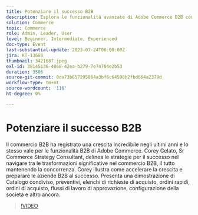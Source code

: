 ```yaml
---
title: Potenziare il successo B2B
description: Esplora le funzionalità avanzate di Adobe Commerce B2B con Corey Gelato, tra cui Catalogo condiviso, Preventivi, Elenchi di richieste di acquisto e Flussi di lavoro di approvazione, apprendendo al contempo strategie per stimolare la crescita e rimanere competitivi nel panorama commerciale B2B in evoluzione.
solution: Commerce
topic: Commerce
role: Admin, Leader, User
level: Beginner, Intermediate, Experienced
doc-type: Event
last-substantial-update: 2023-07-24T00:00:00Z
jira: KT-13688
thumbnail: 3421687.jpeg
exl-id: 38145136-4868-42ea-b279-7e74704e2b53
duration: 3506
source-git-commit: 8da73b657295864a3bf6c64598b2fbd664a2379d
workflow-type: tm+mt
source-wordcount: '116'
ht-degree: 0%

---
```


# Potenziare il successo B2B

Il commercio B2B ha registrato una crescita incredibile negli ultimi anni e lo stesso vale per le funzionalità B2B di Adobe Commerce. Corey Gelato, Sr Commerce Strategy Consultant, delinea le strategie per il successo nel navigare tra le trasformazioni significative nel commercio B2B, il tutto mantenendo la concorrenza. Corey illustra come accelerare la crescita e preparare le aziende B2B al successo. Presenta una dimostrazione di Catalogo condiviso, preventivi, elenchi di richieste di acquisto, ordini rapidi, ordini di acquisto, flussi di lavoro di approvazione, configurazione della società e altro ancora.

>[!VIDEO](https://video.tv.adobe.com/v/3421687/?learn=on)
